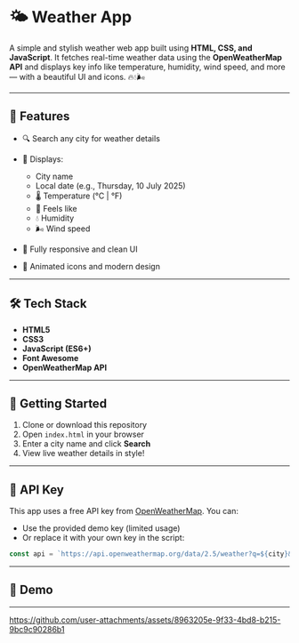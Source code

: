 
# 🌤️ Weather App

A simple and stylish weather web app built using **HTML, CSS, and JavaScript**. It fetches real-time weather data using the **OpenWeatherMap API** and displays key info like temperature, humidity, wind speed, and more — with a beautiful UI and icons. 🔥💧🌬️

---

## 🧩 Features

* 🔍 Search any city for weather details
* 📍 Displays:

  * City name
  * Local date (e.g., Thursday, 10 July 2025)
  * 🌡️ Temperature (°C | °F)
  * 🤒 Feels like
  * 💧 Humidity
  * 🌬️ Wind speed
* 📱 Fully responsive and clean UI
* 🎨 Animated icons and modern design

---

## 🛠️ Tech Stack

* **HTML5**
* **CSS3**
* **JavaScript (ES6+)**
* **Font Awesome**
* **OpenWeatherMap API**

---

## 🚀 Getting Started

1. Clone or download this repository
2. Open `index.html` in your browser
3. Enter a city name and click **Search**
4. View live weather details in style!

---

## 🔑 API Key

This app uses a free API key from [OpenWeatherMap](https://openweathermap.org/api). You can:

* Use the provided demo key (limited usage)
* Or replace it with your own key in the script:

```js
const api = `https://api.openweathermap.org/data/2.5/weather?q=${city}&appid=YOUR_API_KEY&units=metric`;
```

---

## 📸 Demo
---

https://github.com/user-attachments/assets/8963205e-9f33-4bd8-b215-9bc9c90286b1


